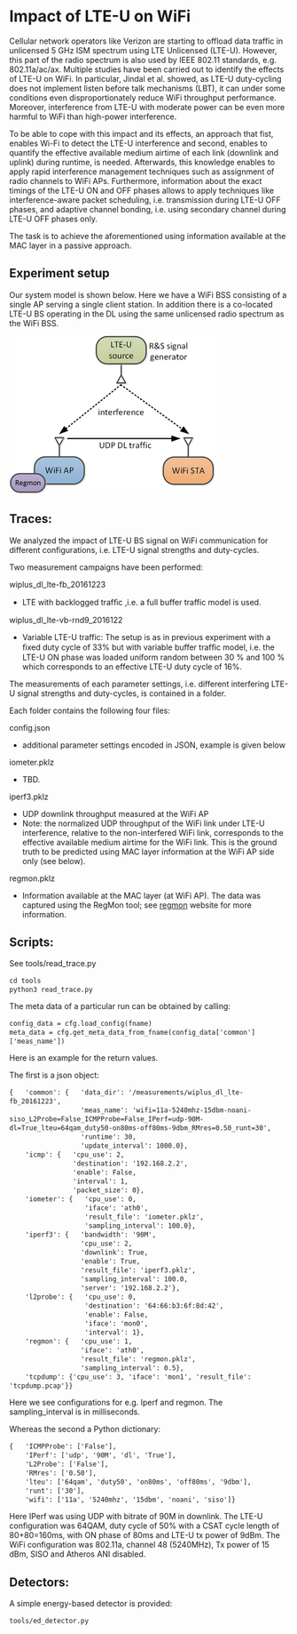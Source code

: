 Impact of LTE-U on WiFi
============================

Cellular network operators like Verizon are starting to offload data traffic in unlicensed 5 GHz ISM spectrum using
LTE Unlicensed (LTE-U). However, this part of the radio spectrum is also used by IEEE 802.11 standards, e.g. 802.11a/ac/ax.
Multiple studies have been carried out to identify the effects of LTE-U on WiFi. In particular, Jindal et al.
showed, as LTE-U duty-cycling does not implement listen before talk mechanisms (LBT), it can under some conditions
even disproportionately reduce WiFi throughput performance. Moreover, interference from LTE-U with moderate power can 
be even more harmful to WiFi than high-power interference.

To be able to cope with this impact and its effects, an approach that fist, enables Wi-Fi to detect the LTE-U
interference and second, enables to quantify the effective available medium airtime of each link (downlink and uplink)
during runtime, is needed. Afterwards, this knowledge enables to apply rapid interference management techniques such as
assignment of radio channels to WiFi APs. Furthermore, information about the exact timings of the LTE-U ON and OFF phases allows to apply techniques like
interference-aware packet scheduling, i.e. transmission during LTE-U OFF phases, and adaptive channel bonding, i.e. using
secondary channel during LTE-U OFF phases only.

The task is to achieve the aforementioned using information available at the MAC layer in a passive approach.

## Experiment setup

Our system model is shown below. Here we have a WiFi BSS consisting of a single AP serving a single client station. 
In addition there is a co-located LTE-U BS operating in the DL using the same unlicensed radio spectrum as the WiFi
BSS.

![system model](system_model_lteu_detailed.png)

## Traces:

We analyzed the impact of LTE-U BS signal on WiFi communication for different configurations, i.e. LTE-U signal strengths 
and duty-cycles. 

Two measurement campaigns have been performed:

wiplus_dl_lte-fb_20161223

- LTE with backlogged trafﬁc ,i.e. a full buffer traffic model is used.

wiplus_dl_lte-vb-rnd9_2016122

- Variable LTE-U traffic: The setup is as in previous experiment with a ﬁxed duty cycle of 33% but
with variable buffer trafﬁc model, i.e. the LTE-U ON phase was loaded uniform random between 30 % and 100 % which
corresponds to an effective LTE-U duty cycle of 16%.

The measurements of each parameter settings, i.e. different interfering LTE-U signal strengths and duty-cycles, is contained in a folder. 

Each folder contains the following four files:

config.json

- additional parameter settings encoded in JSON, example is given below

iometer.pklz

- TBD.

iperf3.pklz

- UDP downlink throughput measured at the WiFi AP
- Note: the normalized UDP throughput of the WiFi link under LTE-U interference, relative to the non-interfered WiFi link, corresponds
to the effective available medium airtime for the WiFi link. This is the ground truth to be predicted using MAC layer information at the WiFi AP side only (see below). 

regmon.pklz

- Information available at the MAC layer (at WiFi AP). The data was captured using the RegMon tool; see [regmon](https://github.com/thuehn/RegMon) website for more information.

## Scripts:

See tools/read_trace.py

	cd tools
	python3 read_trace.py

The meta data of a particular run can be obtained by calling:

    config_data = cfg.load_config(fname)
    meta_data = cfg.get_meta_data_from_fname(config_data['common']['meas_name'])

Here is an example for the return values.

The first is a json object:

    {   'common': {   'data_dir': '/measurements/wiplus_dl_lte-fb_20161223',
                      'meas_name': 'wifi=11a-5240mhz-15dbm-noani-siso_L2Probe=False_ICMPProbe=False_IPerf=udp-90M-dl=True_lteu=64qam_duty50-on80ms-off80ms-9dbm_RMres=0.50_runt=30',
                      'runtime': 30,
                      'update_interval': 1000.0},
        'icmp': {   'cpu_use': 2,
                    'destination': '192.168.2.2',
                    'enable': False,
                    'interval': 1,
                    'packet_size': 0},
        'iometer': {   'cpu_use': 0,
                       'iface': 'ath0',
                       'result_file': 'iometer.pklz',
                       'sampling_interval': 100.0},
        'iperf3': {   'bandwidth': '90M',
                      'cpu_use': 2,
                      'downlink': True,
                      'enable': True,
                      'result_file': 'iperf3.pklz',
                      'sampling_interval': 100.0,
                      'server': '192.168.2.2'},
        'l2probe': {   'cpu_use': 0,
                       'destination': '64:66:b3:6f:8d:42',
                       'enable': False,
                       'iface': 'mon0',
                       'interval': 1},
        'regmon': {   'cpu_use': 1,
                      'iface': 'ath0',
                      'result_file': 'regmon.pklz',
                      'sampling_interval': 0.5},
        'tcpdump': {'cpu_use': 3, 'iface': 'mon1', 'result_file': 'tcpdump.pcap'}}

Here we see configurations for e.g. Iperf and regmon. The sampling_interval is in milliseconds.

Whereas the second a Python dictionary:

    {   'ICMPProbe': ['False'],
        'IPerf': ['udp', '90M', 'dl', 'True'],
        'L2Probe': ['False'],
        'RMres': ['0.50'],
        'lteu': ['64qam', 'duty50', 'on80ms', 'off80ms', '9dbm'],
        'runt': ['30'],
        'wifi': ['11a', '5240mhz', '15dbm', 'noani', 'siso']}

Here IPerf was using UDP with bitrate of 90M in downlink.
The LTE-U configuration was 64QAM, duty cycle of 50% with a CSAT cycle length of 80+80=160ms, with ON phase of 80ms and LTE-U tx power of 9dBm.
The WiFi configuration was 802.11a, channel 48 (5240MHz), Tx power of 15 dBm, SISO and Atheros ANI disabled.

## Detectors:

A simple energy-based detector is provided:

	tools/ed_detector.py
